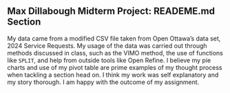 ## Max Dillabough Midterm Project: READEME.md Section
My data came from a modified CSV file taken from Open Ottawa’s data set, 2024 Service Requests. My usage of the data was carried out through methods discussed in class, such as the VIMO method, the use of functions like `SPLIT`, and help from outside tools like Open Refine. I believe my pie charts and use of my pivot table are prime examples of my thought process when tackling a section head on. I think my work was self explanatory and my story thorough. I am happy with the outcome of my assignment. 


